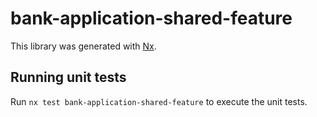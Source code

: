 # bank-application-shared-feature

This library was generated with [Nx](https://nx.dev).

## Running unit tests

Run `nx test bank-application-shared-feature` to execute the unit tests.
